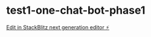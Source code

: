# test1-one-chat-bot-phase1

[Edit in StackBlitz next generation editor ⚡️](https://stackblitz.com/~/github.com/sujancode/test1-one-chat-bot-phase1)